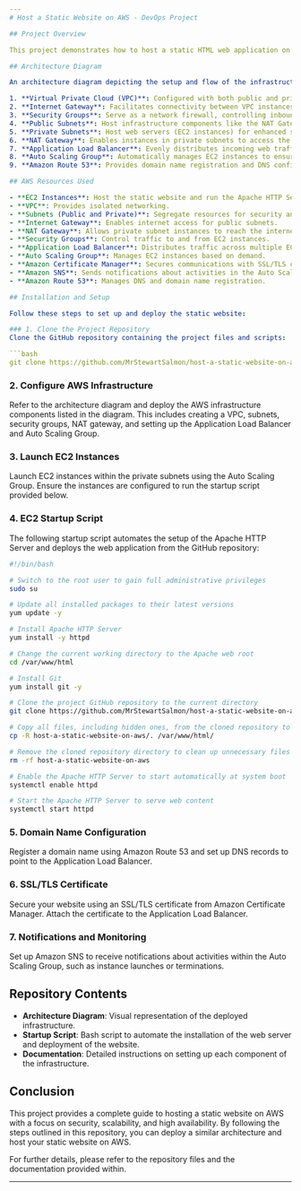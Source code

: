 ```yaml
---
# Host a Static Website on AWS - DevOps Project

## Project Overview

This project demonstrates how to host a static HTML web application on Amazon Web Services (AWS) by utilising various AWS services and infrastructure components. The project showcases a highly available, secure, and scalable web architecture deployed on EC2 instances within a Virtual Private Cloud (VPC). The project repository contains all the necessary scripts, configuration files, and documentation to replicate the deployment.

## Architecture Diagram

An architecture diagram depicting the setup and flow of the infrastructure can be found in the repository. This diagram illustrates the following components:

1. **Virtual Private Cloud (VPC)**: Configured with both public and private subnets across two different availability zones to ensure high availability and fault tolerance.
2. **Internet Gateway**: Facilitates connectivity between VPC instances and the wider internet.
3. **Security Groups**: Serve as a network firewall, controlling inbound and outbound traffic to the EC2 instances.
4. **Public Subnets**: Host infrastructure components like the NAT Gateway and Application Load Balancer.
5. **Private Subnets**: Host web servers (EC2 instances) for enhanced security.
6. **NAT Gateway**: Enables instances in private subnets to access the internet while maintaining security.
7. **Application Load Balancer**: Evenly distributes incoming web traffic across multiple EC2 instances in an Auto Scaling Group.
8. **Auto Scaling Group**: Automatically manages EC2 instances to ensure website availability, scalability, and fault tolerance.
9. **Amazon Route 53**: Provides domain name registration and DNS configuration.

## AWS Resources Used

- **EC2 Instances**: Host the static website and run the Apache HTTP Server.
- **VPC**: Provides isolated networking.
- **Subnets (Public and Private)**: Segregate resources for security and availability.
- **Internet Gateway**: Enables internet access for public subnets.
- **NAT Gateway**: Allows private subnet instances to reach the internet.
- **Security Groups**: Control traffic to and from EC2 instances.
- **Application Load Balancer**: Distributes traffic across multiple EC2 instances.
- **Auto Scaling Group**: Manages EC2 instances based on demand.
- **Amazon Certificate Manager**: Secures communications with SSL/TLS certificates.
- **Amazon SNS**: Sends notifications about activities in the Auto Scaling Group.
- **Amazon Route 53**: Manages DNS and domain name registration.

## Installation and Setup

Follow these steps to set up and deploy the static website:

### 1. Clone the Project Repository
Clone the GitHub repository containing the project files and scripts:

```bash
git clone https://github.com/MrStewartSalmon/host-a-static-website-on-aws.git
```

### 2. Configure AWS Infrastructure
Refer to the architecture diagram and deploy the AWS infrastructure components listed in the diagram. This includes creating a VPC, subnets, security groups, NAT gateway, and setting up the Application Load Balancer and Auto Scaling Group.

### 3. Launch EC2 Instances
Launch EC2 instances within the private subnets using the Auto Scaling Group. Ensure the instances are configured to run the startup script provided below.

### 4. EC2 Startup Script
The following startup script automates the setup of the Apache HTTP Server and deploys the web application from the GitHub repository:

```bash
#!/bin/bash

# Switch to the root user to gain full administrative privileges
sudo su

# Update all installed packages to their latest versions
yum update -y

# Install Apache HTTP Server
yum install -y httpd

# Change the current working directory to the Apache web root
cd /var/www/html

# Install Git
yum install git -y

# Clone the project GitHub repository to the current directory
git clone https://github.com/MrStewartSalmon/host-a-static-website-on-aws.git

# Copy all files, including hidden ones, from the cloned repository to the Apache web root
cp -R host-a-static-website-on-aws/. /var/www/html/

# Remove the cloned repository directory to clean up unnecessary files
rm -rf host-a-static-website-on-aws

# Enable the Apache HTTP Server to start automatically at system boot
systemctl enable httpd

# Start the Apache HTTP Server to serve web content
systemctl start httpd
```

### 5. Domain Name Configuration
Register a domain name using Amazon Route 53 and set up DNS records to point to the Application Load Balancer.

### 6. SSL/TLS Certificate
Secure your website using an SSL/TLS certificate from Amazon Certificate Manager. Attach the certificate to the Application Load Balancer.

### 7. Notifications and Monitoring
Set up Amazon SNS to receive notifications about activities within the Auto Scaling Group, such as instance launches or terminations.

## Repository Contents

- **Architecture Diagram**: Visual representation of the deployed infrastructure.
- **Startup Script**: Bash script to automate the installation of the web server and deployment of the website.
- **Documentation**: Detailed instructions on setting up each component of the infrastructure.
  
## Conclusion

This project provides a complete guide to hosting a static website on AWS with a focus on security, scalability, and high availability. By following the steps outlined in this repository, you can deploy a similar architecture and host your static website on AWS.

For further details, please refer to the repository files and the documentation provided within.

---
```

